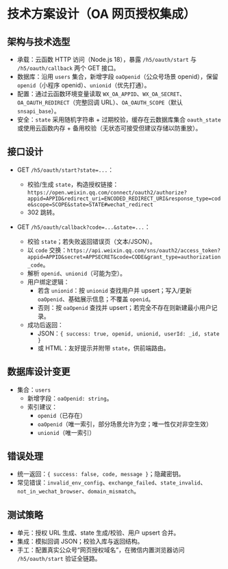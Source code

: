 # 技术方案设计（OA 网页授权集成）

## 架构与技术选型
- 承载：云函数 HTTP 访问（Node.js 18），暴露 `/h5/oauth/start` 与 `/h5/oauth/callback` 两个 GET 接口。
- 数据库：沿用 `users` 集合，新增字段 `oaOpenid`（公众号场景 openid），保留 `openid`（小程序 openid）、`unionid`（优先打通）。
- 配置：通过云函数环境变量读取 `WX_OA_APPID`、`WX_OA_SECRET`、`OA_OAUTH_REDIRECT`（完整回调 URL）、`OA_OAUTH_SCOPE`（默认 `snsapi_base`）。
- 安全：`state` 采用随机字符串 + 过期校验，缓存在云数据库集合 `oauth_state` 或使用云函数内存 + 备用校验（无状态可接受但建议存储以防重放）。

## 接口设计
- GET `/h5/oauth/start?state=...`：
  - 校验/生成 `state`，构造授权链接：
    `https://open.weixin.qq.com/connect/oauth2/authorize?appid=APPID&redirect_uri=ENCODED_REDIRECT_URI&response_type=code&scope=SCOPE&state=STATE#wechat_redirect`
  - 302 跳转。

- GET `/h5/oauth/callback?code=...&state=...`：
  - 校验 `state`；若失败返回错误页（文本/JSON）。
  - 以 `code` 交换：`https://api.weixin.qq.com/sns/oauth2/access_token?appid=APPID&secret=APPSECRET&code=CODE&grant_type=authorization_code`。
  - 解析 `openid`、`unionid`（可能为空）。
  - 用户绑定逻辑：
    - 若含 `unionid`：按 `unionid` 查找用户并 upsert；写入/更新 `oaOpenid`、基础展示信息；不覆盖 `openid`。
    - 否则：按 `oaOpenid` 查找并 upsert；若完全不存在则新建最小用户记录。
  - 成功后返回：
    - JSON：`{ success: true, openid, unionid, userId: _id, state }`
    - 或 HTML：友好提示并附带 `state`，供前端路由。

## 数据库设计变更
- 集合：`users`
  - 新增字段：`oaOpenid: string`。
  - 索引建议：
    - `openid`（已存在）
    - `oaOpenid`（唯一索引，部分场景允许为空；唯一性仅对非空生效）
    - `unionid`（唯一索引）

## 错误处理
- 统一返回：`{ success: false, code, message }`；隐藏密钥。
- 常见错误：`invalid_env_config`、`exchange_failed`、`state_invalid`、`not_in_wechat_browser`、`domain_mismatch`。

## 测试策略
- 单元：授权 URL 生成、state 生成/校验、用户 upsert 合并。
- 集成：模拟回调 JSON；校验入库与返回结构。
- 手工：配置真实公众号“网页授权域名”，在微信内置浏览器访问 `/h5/oauth/start` 验证全链路。 